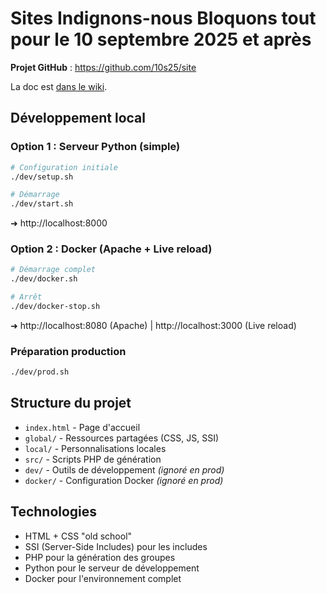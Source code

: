 # Sites Indignons-nous Bloquons tout pour le 10 septembre 2025 et après

**Projet GitHub** : https://github.com/10s25/site

La doc est [dans le wiki](https://github.com/10s25/site/wiki).

## Développement local

### Option 1 : Serveur Python (simple)
```bash
# Configuration initiale
./dev/setup.sh

# Démarrage
./dev/start.sh
```
➜ http://localhost:8000

### Option 2 : Docker (Apache + Live reload)
```bash
# Démarrage complet
./dev/docker.sh

# Arrêt
./dev/docker-stop.sh
```
➜ http://localhost:8080 (Apache) | http://localhost:3000 (Live reload)

### Préparation production
```bash
./dev/prod.sh
```

## Structure du projet

- `index.html` - Page d'accueil
- `global/` - Ressources partagées (CSS, JS, SSI)
- `local/` - Personnalisations locales
- `src/` - Scripts PHP de génération
- `dev/` - Outils de développement *(ignoré en prod)*
- `docker/` - Configuration Docker *(ignoré en prod)*

## Technologies

- HTML + CSS "old school"
- SSI (Server-Side Includes) pour les includes
- PHP pour la génération des groupes
- Python pour le serveur de développement
- Docker pour l'environnement complet